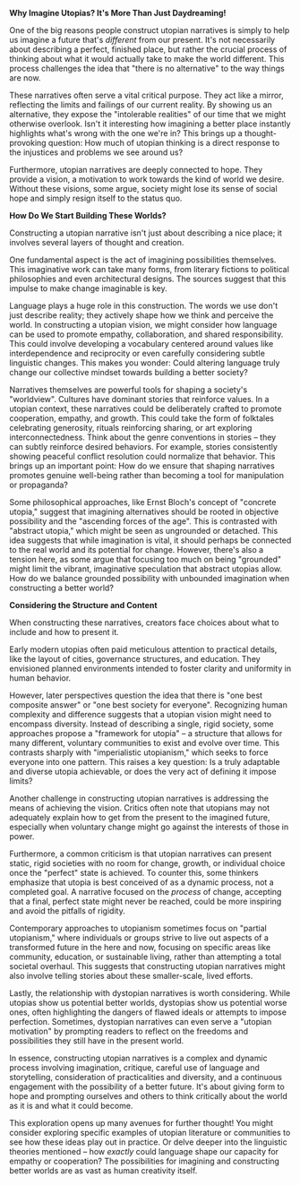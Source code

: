 **Why Imagine Utopias? It's More Than Just Daydreaming!**

One of the big reasons people construct utopian narratives is simply to help us imagine a future that's _different_ from our present. It's not necessarily about describing a perfect, finished place, but rather the crucial process of thinking about what it would actually take to make the world different. This process challenges the idea that "there is no alternative" to the way things are now.

These narratives often serve a vital critical purpose. They act like a mirror, reflecting the limits and failings of our current reality. By showing us an alternative, they expose the "intolerable realities" of our time that we might otherwise overlook. Isn't it interesting how imagining a better place instantly highlights what's wrong with the one we're in? This brings up a thought-provoking question: How much of utopian thinking is a direct response to the injustices and problems we see around us?

Furthermore, utopian narratives are deeply connected to hope. They provide a vision, a motivation to work towards the kind of world we desire. Without these visions, some argue, society might lose its sense of social hope and simply resign itself to the status quo.

**How Do We Start Building These Worlds?**

Constructing a utopian narrative isn't just about describing a nice place; it involves several layers of thought and creation.

One fundamental aspect is the act of imagining possibilities themselves. This imaginative work can take many forms, from literary fictions to political philosophies and even architectural designs. The sources suggest that this impulse to make change imaginable is key.

Language plays a huge role in this construction. The words we use don't just describe reality; they actively shape how we think and perceive the world. In constructing a utopian vision, we might consider how language can be used to promote empathy, collaboration, and shared responsibility. This could involve developing a vocabulary centered around values like interdependence and reciprocity or even carefully considering subtle linguistic changes. This makes you wonder: Could altering language truly change our collective mindset towards building a better society?

Narratives themselves are powerful tools for shaping a society's "worldview". Cultures have dominant stories that reinforce values. In a utopian context, these narratives could be deliberately crafted to promote cooperation, empathy, and growth. This could take the form of folktales celebrating generosity, rituals reinforcing sharing, or art exploring interconnectedness. Think about the genre conventions in stories – they can subtly reinforce desired behaviors. For example, stories consistently showing peaceful conflict resolution could normalize that behavior. This brings up an important point: How do we ensure that shaping narratives promotes genuine well-being rather than becoming a tool for manipulation or propaganda?

Some philosophical approaches, like Ernst Bloch's concept of "concrete utopia," suggest that imagining alternatives should be rooted in objective possibility and the "ascending forces of the age". This is contrasted with "abstract utopia," which might be seen as ungrounded or detached. This idea suggests that while imagination is vital, it should perhaps be connected to the real world and its potential for change. However, there's also a tension here, as some argue that focusing too much on being "grounded" might limit the vibrant, imaginative speculation that abstract utopias allow. How do we balance grounded possibility with unbounded imagination when constructing a better world?

**Considering the Structure and Content**

When constructing these narratives, creators face choices about what to include and how to present it.

Early modern utopias often paid meticulous attention to practical details, like the layout of cities, governance structures, and education. They envisioned planned environments intended to foster clarity and uniformity in human behavior.

However, later perspectives question the idea that there is "one best composite answer" or "one best society for everyone". Recognizing human complexity and difference suggests that a utopian vision might need to encompass diversity. Instead of describing a single, rigid society, some approaches propose a "framework for utopia" – a structure that allows for many different, voluntary communities to exist and evolve over time. This contrasts sharply with "imperialistic utopianism," which seeks to force everyone into one pattern. This raises a key question: Is a truly adaptable and diverse utopia achievable, or does the very act of defining it impose limits?

Another challenge in constructing utopian narratives is addressing the means of achieving the vision. Critics often note that utopians may not adequately explain how to get from the present to the imagined future, especially when voluntary change might go against the interests of those in power.

Furthermore, a common criticism is that utopian narratives can present static, rigid societies with no room for change, growth, or individual choice once the "perfect" state is achieved. To counter this, some thinkers emphasize that utopia is best conceived of as a dynamic process, not a completed goal. A narrative focused on the _process_ of change, accepting that a final, perfect state might never be reached, could be more inspiring and avoid the pitfalls of rigidity.

Contemporary approaches to utopianism sometimes focus on "partial utopianism," where individuals or groups strive to live out aspects of a transformed future in the here and now, focusing on specific areas like community, education, or sustainable living, rather than attempting a total societal overhaul. This suggests that constructing utopian narratives might also involve telling stories about these smaller-scale, lived efforts.

Lastly, the relationship with dystopian narratives is worth considering. While utopias show us potential better worlds, dystopias show us potential worse ones, often highlighting the dangers of flawed ideals or attempts to impose perfection. Sometimes, dystopian narratives can even serve a "utopian motivation" by prompting readers to reflect on the freedoms and possibilities they still have in the present world.

In essence, constructing utopian narratives is a complex and dynamic process involving imagination, critique, careful use of language and storytelling, consideration of practicalities and diversity, and a continuous engagement with the possibility of a better future. It's about giving form to hope and prompting ourselves and others to think critically about the world as it is and what it could become.

This exploration opens up many avenues for further thought! You might consider exploring specific examples of utopian literature or communities to see how these ideas play out in practice. Or delve deeper into the linguistic theories mentioned – how _exactly_ could language shape our capacity for empathy or cooperation? The possibilities for imagining and constructing better worlds are as vast as human creativity itself.